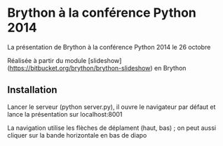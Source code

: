 Brython à la conférence Python 2014
===================================
La présentation de Brython à la conférence Python 2014 le 26 octobre

Réalisée à partir du module [slideshow]
(https://bitbucket.org/brython/brython-slideshow) en Brython

Installation
------------
Lancer le serveur (python server.py), il ouvre le navigateur par défaut et
lance la présentation sur localhost:8001

La navigation utilise les flèches de déplament (haut, bas) ; on peut aussi
cliquer sur la bande horizontale en bas de diapo
